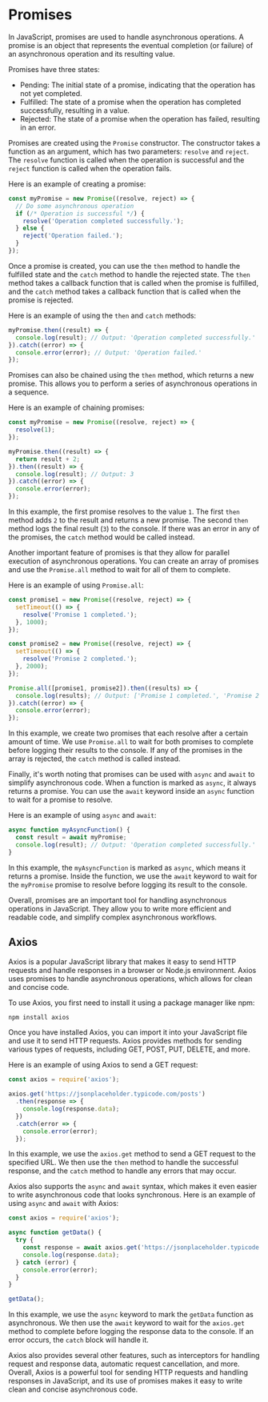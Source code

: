 # Promises

In JavaScript, promises are used to handle asynchronous operations. A promise is an object that represents the eventual completion (or failure) of an asynchronous operation and its resulting value.

Promises have three states:
* Pending: The initial state of a promise, indicating that the operation has not yet completed.
* Fulfilled: The state of a promise when the operation has completed successfully, resulting in a value.
* Rejected: The state of a promise when the operation has failed, resulting in an error.

Promises are created using the `Promise` constructor. The constructor takes a function as an argument, which has two parameters: `resolve` and `reject`. The `resolve` function is called when the operation is successful and the `reject` function is called when the operation fails.

Here is an example of creating a promise:

```js
const myPromise = new Promise((resolve, reject) => {
  // Do some asynchronous operation
  if (/* Operation is successful */) {
    resolve('Operation completed successfully.');
  } else {
    reject('Operation failed.');
  }
});
```

Once a promise is created, you can use the `then` method to handle the fulfilled state and the `catch` method to handle the rejected state. The `then` method takes a callback function that is called when the promise is fulfilled, and the `catch` method takes a callback function that is called when the promise is rejected.

Here is an example of using the `then` and `catch` methods:

```js
myPromise.then((result) => {
  console.log(result); // Output: 'Operation completed successfully.'
}).catch((error) => {
  console.error(error); // Output: 'Operation failed.'
});
```
Promises can also be chained using the `then` method, which returns a new promise. This allows you to perform a series of asynchronous operations in a sequence.

Here is an example of chaining promises:
```js
const myPromise = new Promise((resolve, reject) => {
  resolve(1);
});

myPromise.then((result) => {
  return result + 2;
}).then((result) => {
  console.log(result); // Output: 3
}).catch((error) => {
  console.error(error);
});
```
In this example, the first promise resolves to the value `1`. The first `then` method adds `2` to the result and returns a new promise. The second `then` method logs the final result (`3`) to the console. If there was an error in any of the promises, the `catch` method would be called instead.

Another important feature of promises is that they allow for parallel execution of asynchronous operations. You can create an array of promises and use the `Promise.all` method to wait for all of them to complete.

Here is an example of using `Promise.all`:
```js
const promise1 = new Promise((resolve, reject) => {
  setTimeout(() => {
    resolve('Promise 1 completed.');
  }, 1000);
});

const promise2 = new Promise((resolve, reject) => {
  setTimeout(() => {
    resolve('Promise 2 completed.');
  }, 2000);
});

Promise.all([promise1, promise2]).then((results) => {
  console.log(results); // Output: ['Promise 1 completed.', 'Promise 2 completed.']
}).catch((error) => {
  console.error(error);
});
```
In this example, we create two promises that each resolve after a certain amount of time. We use `Promise.all` to wait for both promises to complete before logging their results to the console. If any of the promises in the array is rejected, the `catch` method is called instead.

Finally, it's worth noting that promises can be used with `async` and `await` to simplify asynchronous code. When a function is marked as `async`, it always returns a promise. You can use the `await` keyword inside an `async` function to wait for a promise to resolve.

Here is an example of using `async` and `await`:
```js
async function myAsyncFunction() {
  const result = await myPromise;
  console.log(result); // Output: 'Operation completed successfully.'
}
```
In this example, the `myAsyncFunction` is marked as `async`, which means it returns a promise. Inside the function, we use the `await` keyword to wait for the `myPromise` promise to resolve before logging its result to the console.

Overall, promises are an important tool for handling asynchronous operations in JavaScript. They allow you to write more efficient and readable code, and simplify complex asynchronous workflows.

## Axios

Axios is a popular JavaScript library that makes it easy to send HTTP requests and handle responses in a browser or Node.js environment. Axios uses promises to handle asynchronous operations, which allows for clean and concise code.

To use Axios, you first need to install it using a package manager like npm:
```bash
npm install axios
```
Once you have installed Axios, you can import it into your JavaScript file and use it to send HTTP requests. Axios provides methods for sending various types of requests, including GET, POST, PUT, DELETE, and more.

Here is an example of using Axios to send a GET request:
```js
const axios = require('axios');

axios.get('https://jsonplaceholder.typicode.com/posts')
  .then(response => {
    console.log(response.data);
  })
  .catch(error => {
    console.error(error);
  });
```
In this example, we use the `axios.get` method to send a GET request to the specified URL. We then use the `then` method to handle the successful response, and the `catch` method to handle any errors that may occur.

Axios also supports the `async` and `await` syntax, which makes it even easier to write asynchronous code that looks synchronous. Here is an example of using `async` and `await` with Axios:
```js
const axios = require('axios');

async function getData() {
  try {
    const response = await axios.get('https://jsonplaceholder.typicode.com/posts');
    console.log(response.data);
  } catch (error) {
    console.error(error);
  }
}

getData();
```
In this example, we use the `async` keyword to mark the `getData` function as asynchronous. We then use the `await` keyword to wait for the `axios.get` method to complete before logging the response data to the console. If an error occurs, the `catch` block will handle it.

Axios also provides several other features, such as interceptors for handling request and response data, automatic request cancellation, and more. Overall, Axios is a powerful tool for sending HTTP requests and handling responses in JavaScript, and its use of promises makes it easy to write clean and concise asynchronous code.
